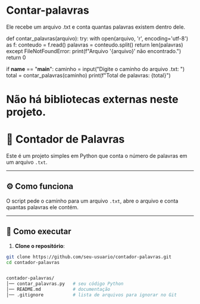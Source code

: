 # Contar-palavras
Ele recebe um arquivo .txt e conta quantas palavras existem dentro dele.

def contar_palavras(arquivo):
    try:
        with open(arquivo, 'r', encoding='utf-8') as f:
            conteudo = f.read()
            palavras = conteudo.split()
            return len(palavras)
    except FileNotFoundError:
        print(f"Arquivo '{arquivo}' não encontrado.")
        return 0

if __name__ == "__main__":
    caminho = input("Digite o caminho do arquivo .txt: ")
    total = contar_palavras(caminho)
    print(f"Total de palavras: {total}")
# Não há bibliotecas externas neste projeto.


# 📝 Contador de Palavras

Este é um projeto simples em Python que conta o número de palavras em um arquivo `.txt`.

---

## ⚙️ Como funciona

O script pede o caminho para um arquivo `.txt`, abre o arquivo e conta quantas palavras ele contém.

---

## 🚀 Como executar

1. **Clone o repositório**:
```bash
git clone https://github.com/seu-usuario/contador-palavras.git
cd contador-palavras


contador-palavras/
│── contar_palavras.py   # seu código Python
│── README.md            # documentação
│── .gitignore           # lista de arquivos para ignorar no Git